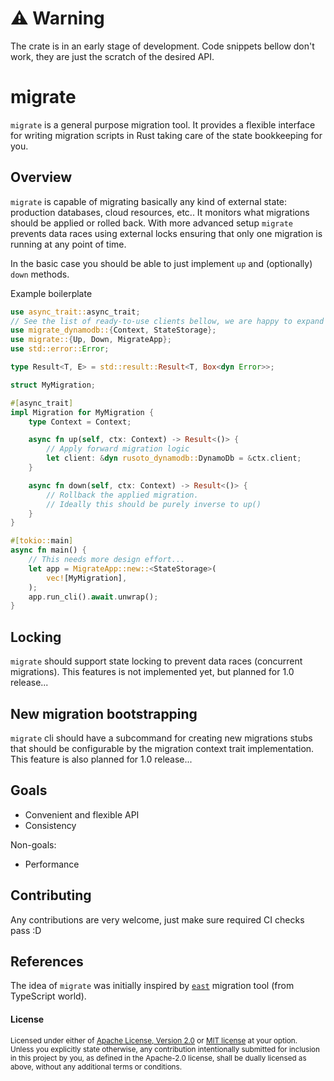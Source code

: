 [`east`]: https://github.com/okv/east

# :warning: Warning
The crate is in an early stage of development. Code snippets bellow don't work,
they are just the scratch of the desired API.

# migrate

`migrate` is a general purpose migration tool.
It provides a flexible interface for writing migration scripts in Rust taking
care of the state bookkeeping for you.

## Overview

`migrate` is capable of migrating basically any kind of external state: production databases,
cloud resources, etc.. It monitors what migrations should be applied or rolled back.
With more advanced setup `migrate` prevents data races using external locks ensuring
that only one migration is running at any point of time.

In the basic case you should be able to just implement `up` and (optionally) `down`
methods.

Example boilerplate

```rust
use async_trait::async_trait;
// See the list of ready-to-use clients bellow, we are happy to expand the it!
use migrate_dynamodb::{Context, StateStorage};
use migrate::{Up, Down, MigrateApp};
use std::error::Error;

type Result<T, E> = std::result::Result<T, Box<dyn Error>>;

struct MyMigration;

#[async_trait]
impl Migration for MyMigration {
    type Context = Context;

    async fn up(self, ctx: Context) -> Result<()> {
        // Apply forward migration logic
        let client: &dyn rusoto_dynamodb::DynamoDb = &ctx.client;
    }

    async fn down(self, ctx: Context) -> Result<()> {
        // Rollback the applied migration.
        // Ideally this should be purely inverse to up()
    }
}

#[tokio::main]
async fn main() {
    // This needs more design effort...
    let app = MigrateApp::new::<StateStorage>(
        vec![MyMigration],
    );
    app.run_cli().await.unwrap();
}
```

## Locking

`migrate` should support state locking to prevent data races (concurrent migrations).
This features is not implemented yet, but planned for 1.0 release...

## New migration bootstrapping

`migrate` cli should have a subcommand for creating new migrations stubs
that should be configurable by the migration context trait implementation.
This feature is also planned for 1.0 release...

## Goals

- Convenient and flexible API
- Consistency

Non-goals:

- Performance

## Contributing

Any contributions are very welcome, just make sure required CI checks pass :D

## References

The idea of `migrate` was initially inspired by [`east`] migration tool (from TypeScript world).

#### License

<sup>
Licensed under either of <a href="LICENSE-APACHE">Apache License, Version
2.0</a> or <a href="LICENSE-MIT">MIT license</a> at your option.
</sup>

<br>

<sub>
Unless you explicitly state otherwise, any contribution intentionally submitted
for inclusion in this project by you, as defined in the Apache-2.0 license, shall be
dually licensed as above, without any additional terms or conditions.
</sub>
